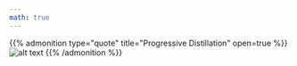 ```yaml
---
math: true
---
```


{{% admonition type="quote" title="Progressive Distillation" open=true %}}
![alt text](/posts/image.png)
{{% /admonition %}}